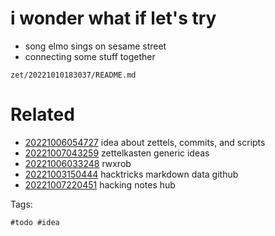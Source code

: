 # i wonder what if let's try

- song elmo sings on sesame street
- connecting some stuff together

` zet/20221010183037/README.md `

# Related

- [20221006054727](/zet/20221006054727/README.md) idea about zettels, commits, and scripts
- [20221007043259](/zet/20221007043259/README.md) zettelkasten generic ideas
- [20221006033248](/zet/20221006033248/README.md) rwxrob
- [20221003150444](/zet/20221003150444/README.md) hacktricks markdown data github
- [20221007220451](/zet/20221007220451/README.md) hacking notes hub

Tags:

    #todo #idea
